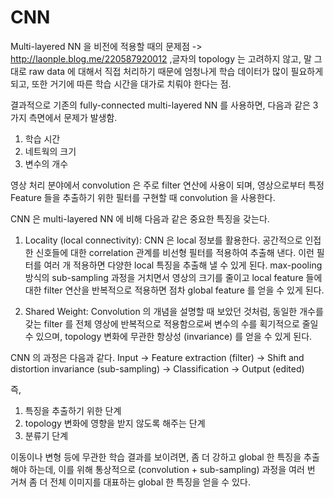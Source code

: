 # CNN

Multi-layered NN 을 비전에 적용할 때의 문제점 -> http://laonple.blog.me/220587920012
,글자의 topology 는 고려하지 않고, 말 그대로 raw data 에 대해서 직접 처리하기 때문에 엄청나게 학습 데이터가 많이 필요하게 되고, 
또한 거기에 따른 학습 시간을 대가로 치뤄야 한다는 점.

결과적으로 기존의 fully-connected multi-layered NN 를 사용하면, 다음과 같은 3가지 측면에서 문제가 발생함.
1. 학습 시간
2. 네트웍의 크기
3. 변수의 개수

영상 처리 분야에서 convolution 은 주로 filter 연산에 사용이 되며, 
영상으로부터 특정 Feature 들을 추출하기 위한 필터를 구현할 때 convolution 을 사용한다.

CNN 은 multi-layered NN 에 비해 다음과 같은 중요한 특징을 갖는다.

1. Locality (local connectivity): 
CNN 은 local 정보를 활용한다. 
공간적으로 인접한 신호들에 대한 correlation 관계를 비선형 필터를 적용하여 추출해 낸다. 
이런 필터를 여러 개 적용하면 다양한 local 특징을 추출해 낼 수 있게 된다. 
max-pooling 방식의 sub-sampling 과정을 거치면서 영상의 크기를 줄이고 local feature 들에 대한 filter 연산을 반복적으로 적용하면 
점차 global feature 를 얻을 수 있게 된다.

2. Shared Weight:
Convolution 의 개념을 설명할 때 보았던 것처럼, 동일한 개수를 갖는 filter 를 전체 영상에 반복적으로 적용함으로써 
변수의 수를 획기적으로 줄일 수 있으며, topology 변화에 무관한 항상성 (invariance) 를 얻을 수 있게 된다.

CNN 의 과정은 다음과 같다.
Input -> Feature extraction (filter) -> Shift and distortion invariance (sub-sampling) -> Classification -> Output (edited)

즉,
1. 특징을 추출하기 위한 단계
2. topology 변화에 영향을 받지 않도록 해주는 단계
3. 분류기 단계

이동이나 변형 등에 무관한 학습 결과를 보이려면, 좀 더 강하고 global 한 특징을 추출해야 하는데, 
이를 위해 통상적으로 (convolution + sub-sampling) 과정을 여러 번 거쳐 좀 더 전체 이미지를 대표하는 global 한 특징을 얻을 수 있다.
